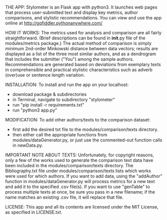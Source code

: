 THE APP:
Stylometer is an Flask app with python3.  It launches web pages that process user-submitted text and display key metrics, author comparisons, and stylistic recommendations.  You can view and use the app online at http://gqfiddler.pythonanywhere.com/

HOW IT WORKS:
The metrics used for analysis and comparison are all fairly straightforward. (Brief descriptions can be found in __init__.py file of the modules/metrics package.)  The actual method of comparison is simply minimum 2nd-order Minkowski distance between data vectors; results are displayed as a list of the three most similar authors, and as a dendrogram that includes the submitter ("You") among the sample authors.  Recommendations are generated based on deviations from exemplary texts in comprehensible and practical stylistic characteristics such as adverb (over)use or sentence length variation.

INSTALLATION:
To install and run the app on your localhost:
- download package & subdirectories
- in Terminal, navigate to subdirectory "stylometer"
- run "pip install -r requirements.txt"
- run "python3 app.py"

MODIFICATION:
To add other authors/texts to the comparison dataset:
- first add the desired txt file to the modules/comparison/texts directory.
- then either call the appropriate functions from modules/dataGenerator.py, or just use the commented-out function calls in newData.py.

IMPORTANT NOTE ABOUT TEXTS:
Unfortunately, for copyright reasons, only a few of the works used to generate the comparison text data have been included in the modules/comparison/texts directory.  The Bibliography.txt file under modules/comparison/texts lists which works were used for which authors.
    If you want to add data, using the "addAuthor" function in modules/dataGenerator.py will process metrics for a new text and add it to the specified .csv file(s).  If you want to use "genTable" to process multiple texts at once, be sure you pass in a new filename; if the name matches an existing .csv file, it will replace that file.

LICENSE:
This app and all its contents are licensed under the MIT License, as specified in LICENSE.txt.
